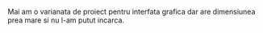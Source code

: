 Mai am o varianata de proiect pentru interfata grafica dar are dimensiunea prea mare si nu l-am putut incarca.
